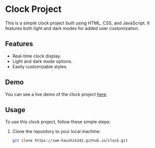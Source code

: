 # Clock Project

This is a simple clock project built using HTML, CSS, and JavaScript. It features both light and dark modes for added user customization.

## Features

- Real-time clock display.
- Light and dark mode options.
- Easily customizable styles.

## Demo

You can see a live demo of the clock project [here](https://sam-kaushik242.github.io/clock/).

## Usage

To use this clock project, follow these simple steps:

1. Clone the repository to your local machine:

   ```sh
   git clone https://sam-kaushik242.github.io/clock.git
